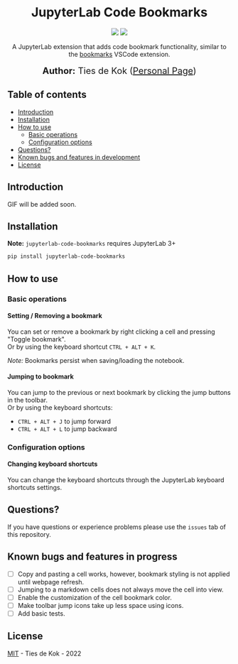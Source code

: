 <h1 align="center">
    JupyterLab Code Bookmarks<br>   
</h1>
<p align="center">  
 <a href="https://opensource.org/licenses/MIT"><img src="https://img.shields.io/badge/license-MIT-blue.svg"></a>
  <img src="https://img.shields.io/badge/last%20updated-August%202022-3d62d1">
 
</p>

<p align="center">
A JupyterLab extension that adds code bookmark functionality, similar to the <a href="https://marketplace.visualstudio.com/items?itemName=alefragnani.Bookmarks">bookmarks</a> VSCode extension.<br>
<br>
  <span style='font-size: 15pt'><strong>Author:</strong> Ties de Kok (<a href="https://www.TiesdeKok.com">Personal Page</a>)</span>
</p>

## Table of contents

  * [Introduction](#introduction)
  * [Installation](#installation)
  * [How to use](#howtouse)
      * [Basic operations](#basic-operations)
      * [Configuration options](#configuration)
  * [Questions?](#questions)
  * [Known bugs and features in development](#in-progress)
  * [License](#license)

<h2 id="introduction">Introduction</h2>
 
GIF will be added soon. 

<h2 id="installation">Installation</h2>

**Note:** `jupyterlab-code-bookmarks` requires JupyterLab 3+

```bash
pip install jupyterlab-code-bookmarks
```
<h2 id="howtouse">How to use</h2>

<h3 id="basic-operations">Basic operations</h3>

<h4>Setting / Removing a bookmark</h4>

You can set or remove a bookmark by right clicking a cell and pressing "Toggle bookmark".     
Or by using the keyboard shortcut `CTRL + ALT + K`.

*Note:* Bookmarks persist when saving/loading the notebook. 

<h4>Jumping to bookmark</h4>

You can jump to the previous or next bookmark by clicking the jump buttons in the toolbar.     
Or by using the keyboard shortcuts:

- `CTRL + ALT + J` to jump forward
- `CTRL + ALT + L` to jump backward

<h3 id="configuration">Configuration options</h3>

<h4>Changing keyboard shortcuts</h4>

You can change the keyboard shortcuts through the JupyterLab keyboard shortcuts settings.

<h2 id="questions">Questions?</h2>

If you have questions or experience problems please use the `issues` tab of this repository.

<h2 id="in-progress">Known bugs and features in progress</h2>

- [ ] Copy and pasting a cell works, however, bookmark styling is not applied until webpage refresh.   
- [ ] Jumping to a markdown cells does not always move the cell into view.
- [ ] Enable the customization of the cell bookmark color.    
- [ ] Make toolbar jump icons take up less space using icons.   
- [ ] Add basic tests.   

<h2 id="license">License</h2>

[MIT](LICENSE) - Ties de Kok - 2022
